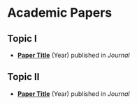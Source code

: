 # Academic Papers

## Topic I
- [**Paper Title**](link) (Year) published in _Journal_

## Topic II
- [**Paper Title**](link) (Year) published in _Journal_

